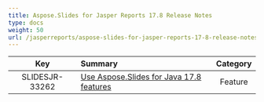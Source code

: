 ```yaml
---
title: Aspose.Slides for Jasper Reports 17.8 Release Notes
type: docs
weight: 50
url: /jasperreports/aspose-slides-for-jasper-reports-17-8-release-notes/
---
```


|**Key** |**Summary** |**Category** |
| :-: | :- | :-: |
|SLIDESJR-33262|[Use Aspose.Slides for Java 17.8 features](/slides/java/aspose-slides-for-java-17-8-release-notes/)|Feature|

